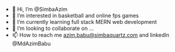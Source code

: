 - 👋 Hi, I’m @SimbaAzim
- 👀 I’m interested in basketball and online fps games
- 🌱 I’m currently learning full stack MERN web development
- 💞️ I’m looking to collaborate on ...
- 📫 How to reach me azim.babu@simbaquartz.com and linkedIn @MdAzimBabu

<!---
SimbaAzim/SimbaAzim is a ✨ special ✨ repository because its `README.md` (this file) appears on your GitHub profile.
You can click the Preview link to take a look at your changes.
--->
